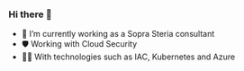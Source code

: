 ### Hi there 👋

- 🔭 I’m currently working as a Sopra Steria consultant 
- 🛡️ Working with Cloud Security
- 👨‍💻 With technologies such as IAC, Kubernetes and Azure
